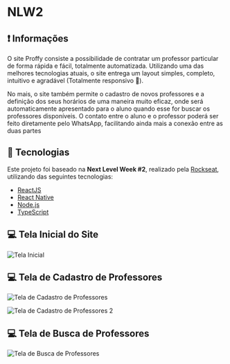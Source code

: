 # NLW2


## :heavy_exclamation_mark: Informações

O site Proffy consiste a possibilidade de contratar um professor particular de forma rápida e fácil, totalmente automatizada. Utilizando uma das melhores tecnologias atuais, o site entrega um layout simples, completo, intuitivo e agradável (Totalmente responsivo :iphone:). </br>

No mais, o site também permite o cadastro de novos professores e a definição dos seus horários de uma maneira muito eficaz, onde será automaticamente apresentado para o aluno quando esse for buscar os professores disponíveis. 
O contato entre o aluno e o professor poderá ser feito diretamente pelo WhatsApp, facilitando ainda mais a conexão entre as duas partes


 ## :rocket: Tecnologias

Este projeto foi baseado na **Next Level Week #2**, realizado pela [Rockseat](https://rocketseat.com.br/), utilizando das seguintes tecnologias:

-  [ReactJS](https://reactjs.org/)
-  [React Native](https://reactnative.dev/)
-  [Node.js](https://nodejs.org/en/)
-  [TypeScript](https://www.typescriptlang.org/)
  
  
 
 ## :computer: Tela Inicial do Site
 
 ![Tela Inicial](https://github.com/VictorHugoBN/web/blob/master/githubfiles/TelaInicial.PNG)
 
 ## :computer: Tela de Cadastro de Professores
 
 ![Tela de Cadastro de Professores](https://github.com/VictorHugoBN/web/blob/master/githubfiles/CadastroProffy1.PNG)
 
 ![Tela de Cadastro de Professores 2](https://github.com/VictorHugoBN/web/blob/master/githubfiles/CadastroProffy2.PNG)
 
 ## :computer: Tela de Busca de Professores
 
 ![Tela de Busca de Professores](https://github.com/VictorHugoBN/web/blob/master/githubfiles/TelaProcuraProffy.PNG)
 
